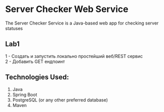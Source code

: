# Server Checker Web Service
The Server Checker Service is a Java-based web app for checking server statuses

## Lab1
1 - Создать и запустить локально простейший веб/REST сервис <br>
2 - Добавить GET ендпоинт
## Technologies Used:
1. Java
2. Spring Boot
3. PostgreSQL (or any other preferred database)
4. Maven
